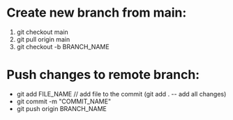 # Create new branch from main:
1. git checkout main  <!--change brunch -->
2. git pull origin main
3. git checkout -b BRANCH_NAME  <!-- create new branch -->

# Push changes to remote branch:
- git add FILE_NAME // add file to the commit (git add . -- add all changes)
- git commit -m "COMMIT_NAME"
- git push origin BRANCH_NAME